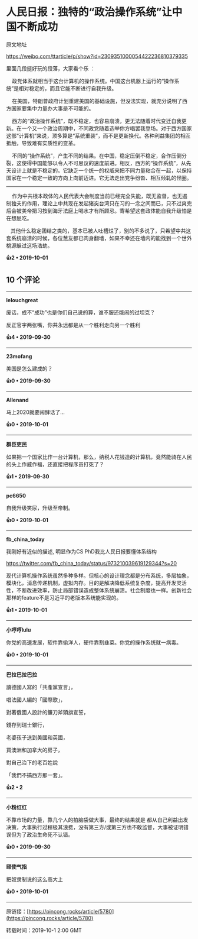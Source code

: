 # 人民日报：独特的“政治操作系统”让中国不断成功 

原文地址

https://weibo.com/ttarticle/p/show?id=2309351000054422236810379335

里面几段挺好玩的段落，大家看个乐 ：

    政党体系就相当于这台计算机的操作系统。中国这台机器上运行的“操作系统”是相对稳定的，而且它能不断进行自我升级。   

    在美国，特朗普政府计划重建美国的基础设施，但没法实现，就充分说明了西方国家要集中力量办大事是不可能的。

    西方的“政治操作系统”，既不稳定，也容易崩溃，更无法随着时代变迁自我更新。在一个又一个政治周期中，不同政党随着选举你方唱罢我登场。对于西方国家这部“计算机”来说，顶多算是“系统重装”，而不是更新换代。各种利益集团的相互抵触，导致难有实质性的变革。

    不同的“操作系统”，产生不同的结果。在中国，稳定压倒不稳定，合作压倒分裂，这使得中国能够以令人不可思议的速度前进。相反，西方的“操作系统”，从先天设计上就是不稳定的。它缺乏一个统一的权威来把不同力量粘合在一起，以保持国家在一个稳定一致的方向上向前迈进。它无法走出党争纷沓、相互倾轧的怪圈。

-------------------------------

    作为中共根本政体的人民代表大会制度当前已经完全失能，既无监督，也无遏制独夫的作用，理论上中共现在发起猪突台湾只在习的一念之间而已，只不过爽完后会被美帝把习按到海牙法庭上喝水才有所顾忌。寄希望这套政体能自我升级怕是在想屁吃。

   其他什么稳定团结之类的，基本已被人吐槽烂了，别的不多说了，只希望中共这套系统崩溃的时候，各位葱友都已肉身翻墙，如果不幸还在墙内的能找到一个世外桃源躲过这场浩劫。

**👍2 • 2019-10-01**

## 10 个评论

---
**lelouchgreat**

废话，成不“成功”也是你们自己说的算，谁不服还能闹的过坦克？

反正官字两张嘴，你共永远都是从一个胜利走向另一个胜利 

**👍4 • 2019-09-30**

---
**23mofang**

美国是怎么建成的？ 

**👍0 • 2019-09-30**

---
**Allenand**

马上2020就要闹酵话了... 

**👍0 • 2019-10-01**

---
**群臣吏民**

如果把一个国家比作一台计算机，那么，纳税人花钱造的计算机，竟然能骑在人民的头上作威作福，还直接把程序员打死了？ 

**👍1 • 2019-09-30**

---
**pc6650**

自我升级笑尿，升级至帝制。 

**👍0 • 2019-10-01**

---
**fb_china_today**

我刚好有近似的描述, 明显作为CS PhD我比人民日报要懂体系结构

https://twitter.com/fb_china_today/status/973210039619129344?s=20

现代计算机操作系统虽然多种多样。但核心的设计理念都是分布系统，多层抽象，模块化，消息传递机制，虚拟内存。目的是解决降低系统复杂度，提高开发灵活性，不断改进效率，防止局部错误造成整体系统崩溃。社会制度也一样。创新社会那样的feature不是习近平的老版本系统能实现的。 

**👍1 • 2019-10-01**

---
**小哼哼lulu**

你党的高速发展，软件靠偷洋人，硬件靠割韭菜。你党的操作系统就一病毒。 

**👍0 • 2019-10-01**

---
**巴拉巴拉巴拉**

讀德國人寫的「共產黨宣言」，

唱法國人編的「國際歌」，

對著俄國人設計的鐮刀斧頭旗宣誓，

錢存到瑞士銀行，

老婆孩子送到美國和英國，

買澳洲和加拿大的房子，

對自己治下的老百姓說

「我們不搞西方那一套」。 

**👍2 • 2**

---
**小粉红红**

不靠市场的力量，靠几个人的拍脑袋做大事，最终的结果就是 都从自己利益出发决策，大事执行过程极其浪费，没有第三方/或第三方也不敢监督，大事被证明错误但为了政治生命死不认错。 

**👍0 • 2019-09-30**

---
**颐使气指**

把奴隶制说的这么高大上 

**👍0 • 2019-10-01**

---
原链接：[https://pincong.rocks/article/5780](https://pincong.rocks/article/5780)

转载时间：2019-10-1 2:00 GMT